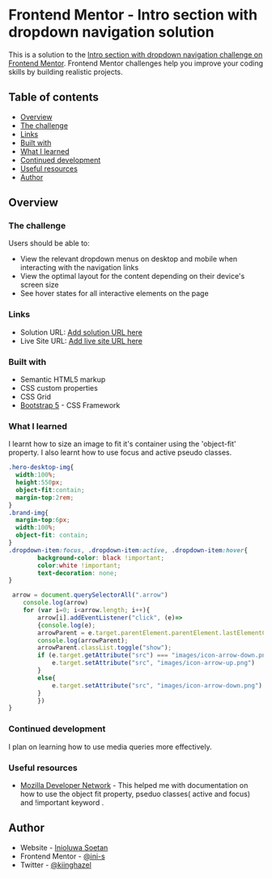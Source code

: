 # Frontend Mentor - Intro section with dropdown navigation solution

This is a solution to the [Intro section with dropdown navigation challenge on Frontend Mentor](https://www.frontendmentor.io/challenges/intro-section-with-dropdown-navigation-ryaPetHE5). Frontend Mentor challenges help you improve your coding skills by building realistic projects. 

## Table of contents

- [Overview](#overview)
- [The challenge](#the-challenge)
- [Links](#links)
- [Built with](#built-with)
- [What I learned](#what-i-learned)
- [Continued development](#continued-development)
- [Useful resources](#useful-resources)
- [Author](#author)


## Overview

### The challenge

Users should be able to:

- View the relevant dropdown menus on desktop and mobile when interacting with the navigation links
- View the optimal layout for the content depending on their device's screen size
- See hover states for all interactive elements on the page

### Links

- Solution URL: [Add solution URL here](http://127.0.0.1:5501/index.html#)
- Live Site URL: [Add live site URL here](https://github.com/ini-s/Intro-section-with-dropdown-navigation.git)

### Built with

- Semantic HTML5 markup
- CSS custom properties
- CSS Grid
- [Bootstrap 5](https://getbootstrap.com/) -  CSS Framework

### What I learned

I learnt how to size an image to fit it's container using the 'object-fit' property. I also learnt how to use  focus and active pseudo classes.

```css
.hero-desktop-img{
  width:100%;
  height:550px;
  object-fit:contain;
  margin-top:2rem;
}
.brand-img{
  margin-top:6px;
  width:100%;
  object-fit: contain;
}
.dropdown-item:focus, .dropdown-item:active, .dropdown-item:hover{
        background-color: black !important;
        color:white !important;
        text-decoration: none;
}
```
```js
 arrow = document.querySelectorAll(".arrow")
    console.log(arrow)
    for (var i=0; i<arrow.length; i++){
        arrow[i].addEventListener("click", (e)=> 
        {console.log(e);
        arrowParent = e.target.parentElement.parentElement.lastElementChild;
        console.log(arrowParent);
        arrowParent.classList.toggle("show");
        if (e.target.getAttribute("src") === "images/icon-arrow-down.png"){
            e.target.setAttribute("src", "images/icon-arrow-up.png")
        }
        else{
            e.target.setAttribute("src", "images/icon-arrow-down.png")
        }
        })
}
```

### Continued development

I plan on learning how to use media queries more effectively.

### Useful resources

- [Mozilla Developer Network](https://developer.mozilla.org/en-US/) - This helped me with documentation on how to use the object fit property, pseduo classes( active and focus) and !important keyword .

## Author

- Website - [Inioluwa Soetan]()
- Frontend Mentor - [@ini-s](https://www.frontendmentor.io/profile/ini-s)
- Twitter - [@kiinghazel](https://www.twitter.com/kiinghazel)

